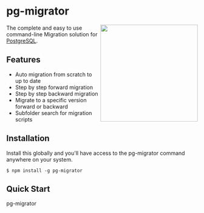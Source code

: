 pg-migrator
===========

<img align="right" width="256" height="256" src="http://3.bp.blogspot.com/-IsgA8HsxwNw/UxlookvyH_I/AAAAAAAAUhI/TNysqLuoJ8o/s1600/pg-migrator.png">

The complete and easy to use command-line Migration solution for [PostgreSQL](http://www.postgresql.org/).

## Features

  * Auto migration from scratch to up to date
  * Step by step forward migration
  * Step by step backward migration
  * Migrate to a specific version forward or backward
  * Subfolder search for migration scripts

## Installation

Install this globally and you'll have access to the pg-migrator command anywhere on your system.

    $ npm install -g pg-migrator

## Quick Start

 pg-migrator